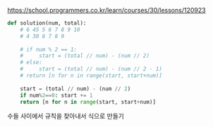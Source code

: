 https://school.programmers.co.kr/learn/courses/30/lessons/120923

```py
def solution(num, total):
    # 6 45 5 6 7 8 9 10
    # 4 30 6 7 8 9
    
    # if num % 2 == 1:
    #     start = (total // num) - (num // 2)
    # else:
    #     start = (total // num) - (num // 2 - 1)
    # return [n for n in range(start, start+num)]
    
    start = (total // num) - (num // 2)
    if num%2==0: start += 1
    return [n for n in range(start, start+num)]
```

수들 사이에서 규칙을 찾아내서 식으로 만들기